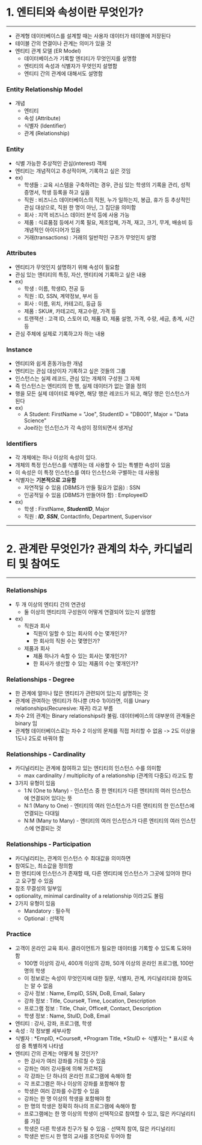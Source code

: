 # 1. 엔티티와 속성이란 무엇인가?
***
- 관계형 데이터베이스를 설계할 때는 사용자 데이터가 테이블에 저장된다
- 테이블 간의 연결이나 관계는 의미가 있을 것
- 엔티티 관계 모델 (ER Model)
  - 데이터베이스가 기록할 엔티티가 무엇인지를 설명함
  - 엔티티의 속성과 식별자가 무엇인지 설명함
  - 엔티티 간의 관계에 대해서도 설명함
### Entity Relationship Model
- 개념
  - 엔티티
  - 속성 (Attribute)
  - 식별자 (Identifier)
  - 관계 (Relationship)
### Entity
- 식별 가능한 추상적인 관심(interest) 객체
- 엔티티는 개념적이고 추상적이며, 기록하고 싶은 것임
- ex)
  - 학생들 : 교육 시스템을 구축하려는 경우, 관심 있는 학생의 기록을 관리, 성적 증명서, 학생 등록을 하고 싶음
  - 직원 : 비즈니스 데이터베이스의 직원, 누가 일하는지, 봉급, 휴가 등 추상적인 관심 대상으로, 직원 한 명이 아닌, 그 집단을 의미함
  - 회사 : 지역 비즈니스 데이터 분석 등에 사용 가능
  - 제품 : 식료품점 등에서 기록 필요, 제조업체, 가격, 재고, 크기, 무게, 배송비 등 개념적인 아이디어가 있음
  - 거래(transactions) : 거래의 일반적인 구조가 무엇인지 설명
### Attributes
- 엔티티가 무엇인지 설명하기 위해 속성이 필요함
- 관심 있는 엔티티의 특징, 자산, 엔티티에 기록하고 싶은 내용
- ex)
  - 학생 : 이름, 학생ID, 전공 등
  - 직원 : ID, SSN, 계약정보, 부서 등
  - 회사 : 이름, 위치, 카테고리, 등급 등
  - 제품 : SKU#, 카테고리, 재고수량, 가격 등
  - 트랜잭션 : 고객 ID, 스토어 ID, 제품 ID, 제품 설명, 가격, 수량, 세금, 총계, 시간 등
- 관심 주체에 실제로 기록하고자 하는 내용
### Instance
- 엔티티와 쉽게 혼동가능한 개념
- 엔티티는 관심 대상이자 기록하고 싶은 것들의 그룹
- 인스턴스는 실제 레코드, 관심 있는 개체의 구성원 그 자체
- 즉 인스턴스는 엔티티의 한 행, 실제 데이터가 없는 열을 정의
- 행을 모든 실제 데이터로 채우면, 해당 행은 레코드가 되고, 해당 행은 인스턴스가 된다
- ex)
  - A Student: FirstName = "Joe", StudentID = "DB001", Major = "Data Science"
  - Joe라는 인스턴스가 각 속성이 정의되면서 생겨남
### Identifiers
- 각 개체에는 하나 이상의 속성이 있다.
- 개체의 특정 인스턴스를 식별하는 데 사용할 수 있는 특별한 속성이 있음
- 이 속성은 이 특정 인스턴스를 여타 인스턴스와 구별하는 데 사용됨
- 식별자는 **기본적으로 고유함**
  - 자연적일 수 있음 (DBMS가 만들 필요가 없음) : SSN
  - 인공적일 수 있음 (DBMS가 만들어야 함) : EmployeeID
- ex)
  - 학생 : FirstName, **_StudentID_**, Major
  - 직원 : **_ID_**, **_SSN_**, ContactInfo, Department, Supervisor
***
# 2. 관계란 무엇인가? 관계의 차수, 카디널리티 및 참여도
***
### Relationships
- 두 개 이상의 엔티티 간의 연관성
  - 둘 이상의 엔티티의 구성원이 어떻게 연결되어 있는지 설명함
- ex)
  - 직원과 회사
    - 직원이 일할 수 있는 회사의 수는 몇개인가?
    - 한 회사의 직원 수는 몇명인가?
  - 제품과 회사
    - 제품 하나가 속할 수 있는 회사는 몇개인가?
    - 한 회사가 생산할 수 있는 제품의 수는 몇개인가?
### Relationships - Degree
- 한 관계에 얼마나 많은 엔티티가 관련되어 있는지 설명하는 것
- 관계에 관여하는 엔티티가 하나뿐 (차수 1)이라면, 이를 Unary relationships(Recuresive: 재귀) 라고 부름
- 차수 2의 관계는 Binary relationships라 불림. 데이터베이스의 대부분의 관계들은 binary 임
- 관계형 데이터베이스로는 차수 2 이상의 문제를 직접 처리할 수 없음 -> 2도 이상을 1도나 2도로 바꿔야 함
### Relationships - Cardinality
- 카디널리티는 관계에 참여하고 있는 엔티티의 인스턴스 수를 의미함
  - max cardinality / multiplicity of a relationship (관계의 다중도) 라고도 함
- 3가지 유형이 있음
  - 1:N (One to Many) - 인스턴스 중 한 엔티티가 다른 엔티티의 여러 인스턴스에 연결되어 있다는 뜻
  - N:1 (Many to One) - 엔티티의 여러 인스턴스가 다른 엔티티의 한 인스턴스에 연결되는 다대일
  - N:M (Many to Many) - 엔티티의 여러 인스턴스가 다른 엔티티의 여러 인스턴스에 연결되는 것
### Relationships - Participation
- 카디널리티는, 관계의 인스턴스 수 최대값을 의미하면
- 참여도는, 최소값을 정의함
- 한 엔티티에 인스턴스가 존재할 때, 다른 엔티티에 인스턴스가 그곳에 있어야 한다고 요구할 수 있음
- 참조 무결성의 일부임
- optionality, minimal cardinality of a relationship 이라고도 불림
- 2가지 유형이 있음
  - Mandatory : 필수적
  - Optional : 선택적
### Practice
- 고객이 온라인 교육 회사. 클라이언트가 필요한 데이터를 기록할 수 있도록 도와야 함
  - 100명 이상의 강사, 400개 이상의 강좌, 50개 이상의 온라인 프로그램, 100만 명의 학생
  - 이 정보로는 속성이 무엇인지에 대한 질문, 식별자, 관계, 카디널리티와 참여도는 알 수 없음
  - 강사 정보 : Name, EmpID, SSN, DoB, Email, Salary
  - 강좌 정보 : Title, Course#, Time, Location, Description
  - 프로그램 정보 : Title, Chair, Office#, Contact, Description
  - 학생 정보 : Name, StuID, DoB, Email
- 엔티티 : 강사, 강좌, 프로그램, 학생
- 속성 : 각 정보별 세부사항
- 식별자 : *EmpID, *Course#, *Program Title, *StuID <- 식별자는 * 표시로 속성 중 특별하게 나타냄
- 엔티티 간의 관계는 어떻게 될 것인가?
  - 한 강사가 여러 강좌를 가르칠 수 있음
  - 강좌는 여러 강사들에 의해 가르쳐짐
  - 각 강좌는 단 하나의 온라인 프로그램에 속해야 함
  - 각 프로그램은 하나 이상의 강좌를 포함해야 함
  - 학생은 여러 강좌를 수강할 수 있음
  - 강좌는 한 명 이상의 학생을 포함해야 함
  - 한 명의 학생은 정확히 하나의 프로그램에 속해야 함
  - 프로그램에는 한 명 이상의 학생이 선택적으로 참여할 수 있고, 많은 카디널리티를 가짐
  - 학생은 다른 학생과 친구가 될 수 있음 - 선택적 참여, 많은 카디널리티
  - 학생은 반드시 한 명의 교사를 조언자로 두어야 함
